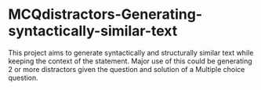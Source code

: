 # MCQdistractors-Generating-syntactically-similar-text
This project aims to generate syntactically and structurally similar text while keeping the context of the statement. Major use of this could be generating 2 or more distractors given the question and solution of a Multiple choice question.
